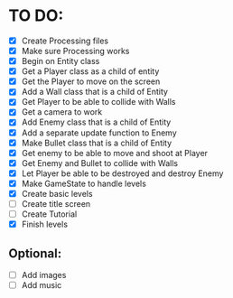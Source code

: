 # TO DO:

* [x] Create Processing files
* [x] Make sure Processing works
* [x] Begin on Entity class
* [x] Get a Player class as a child of entity
* [x] Get the Player to move on the screen
* [x] Add a Wall class that is a child of Entity
* [x] Get Player to be able to collide with Walls
* [x] Get a camera to work
* [x] Add Enemy class that is a child of Entity
* [x] Add a separate update function to Enemy
* [x] Make Bullet class that is a child of Entity
* [x] Get enemy to be able to move and shoot at Player
* [x] Get Enemy and Bullet to collide with Walls
* [x] Let Player be able to be destroyed and destroy Enemy
* [x] Make GameState to handle levels
* [x] Create basic levels
* [ ] Create title screen
* [ ] Create Tutorial
* [x] Finish levels

## Optional:

* [ ] Add images
* [ ] Add music
